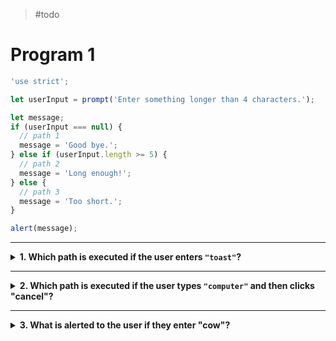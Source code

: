 > #todo

# Program 1

```js
'use strict';

let userInput = prompt('Enter something longer than 4 characters.');

let message;
if (userInput === null) {
  // path 1
  message = 'Good bye.';
} else if (userInput.length >= 5) {
  // path 2
  message = 'Long enough!';
} else {
  // path 3
  message = 'Too short.';
}

alert(message);
```

---

<details>
<summary><strong>1. Which path is executed if the user enters <code>"toast"</code>?</strong></summary>
<br>

<details>
<summary><em>A. Path 1</em></summary>
<br>

✖ Nope.

Path 1 is only executed if the user cancels, which will assign `null` to
`userInput` and pass the first check.

</details>
<details>
<summary><em>B. Path 2</em></summary>
<br>

✔ Correct!

The check for path 2 does compare the input's length to 5, but it is checking
for greater than _or_ equal to 5. Which means that an input with length 3 will
evaluate to `true` and the second path will be executed.

</details>
<details>
<summary><em>C. Path 3</em></summary>
<br>

✖ Nope.

The third path is only executed if _neither_ of the conditional checks evaluate
to `true`. Because the second path was executed the `else` path will be skipped.

</details>

</details>

---

<details>
<summary><strong>2. Which path is executed if the user types <code>"computer"</code> and then clicks "cancel"?</strong></summary>
<br>

<details>
<summary><em>A. Path 1</em></summary>
<br>

✔ Correct!

It doesn't matter what is in the text field, if you click "cancel" it will
return `null`.

Because `null` will be assigned to the input variable, the first conditional
check will pass.

</details>
<details>
<summary><em>B. Path 2</em></summary>
<br>

✖ Nope.

Trick question! Even if there is text in the input field, the prompt will return
`null` if you click "cancel".

</details>
<details>
<summary><em>C. Path 3</em></summary>
<br>

✖ Nope.

Trick question! Even if there is text in the input field, the prompt will return
`null` if you click "cancel".

</details>

</details>

---

<details>
<summary><strong>3. What is alerted to the user if they enter "cow"?</strong></summary>
<br>

<details>
<summary><em>A. "false"</em></summary>
<br>

✖ Nope.

The second conditional check _will_ evaluate to `false`, but that is not the
value assigned to `message`. Failing the second check just means that the
program will skip the second path.

</details>
<details>
<summary><em>B. "Long enough!"</em></summary>
<br>

✖ Nope.

The second conditional check is `false`, which means that the program will skip
ahead to the next path. Since path 2 is never executed `"Long enough!"` will not
be assigned to `message`.

</details>
<details>
<summary><em>C. "Too short."</em></summary>
<br>

✔ Correct!

Because both conditional checks evaluate to `false`, the `else` block will be
executed.

In the third path `"Too short."` is assigned to `message`, so "Too short." will
be alerted at the end of the program.

</details>
<details>
<summary><em>D. "path 3"</em></summary>
<br>

✖ Nope.

It _is_ true that path 3 is executed, but `// path 3` is a comment to help
developers know which block they're looking at. The value assigned to `message`
in the third path is the string `"Too short."`.

</details>
<details>
<summary><em>D. "undefined"</em></summary>
<br>

✖ Nope.

Conditional blocks with an `else` will _always_ execute one block, if none of
the checks are truthy the `else` block is executed by default.

Because each path assigns a value to `message`, it's not possible for `message`
to still be undefined when the program reaches the alert.

</details>

</details>
